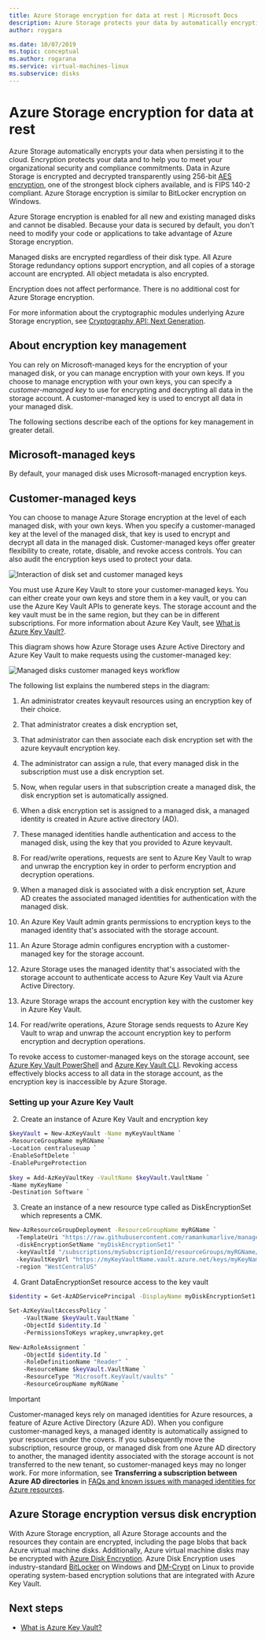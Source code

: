 ```yaml
---
title: Azure Storage encryption for data at rest | Microsoft Docs
description: Azure Storage protects your data by automatically encrypting it before persisting it to the cloud. You can rely on Microsoft-managed keys for the encryption of your storage account, or you can manage encryption with your own keys.
author: roygara

ms.date: 10/07/2019
ms.topic: conceptual
ms.author: rogarana
ms.service: virtual-machines-linux
ms.subservice: disks
---
```


# Azure Storage encryption for data at rest

Azure Storage automatically encrypts your data when persisting it to the cloud. Encryption protects your data and to help you to meet your organizational security and compliance commitments. Data in Azure Storage is encrypted and decrypted transparently using 256-bit [AES encryption](https://en.wikipedia.org/wiki/Advanced_Encryption_Standard), one of the strongest block ciphers available, and is FIPS 140-2 compliant. Azure Storage encryption is similar to BitLocker encryption on Windows.

Azure Storage encryption is enabled for all new and existing managed disks and cannot be disabled. Because your data is secured by default, you don't need to modify your code or applications to take advantage of Azure Storage encryption.

Managed disks are encrypted regardless of their disk type. All Azure Storage redundancy options support encryption, and all copies of a storage account are encrypted. All object metadata is also encrypted.

Encryption does not affect performance. There is no additional cost for Azure Storage encryption.

For more information about the cryptographic modules underlying Azure Storage encryption, see [Cryptography API: Next Generation](https://docs.microsoft.com/windows/desktop/seccng/cng-portal).

## About encryption key management

You can rely on Microsoft-managed keys for the encryption of your managed disk, or you can manage encryption with your own keys. If you choose to manage encryption with your own keys, you can specify a *customer-managed key* to use for encrypting and decrypting all data in the storage account. A customer-managed key is used to encrypt all data in your managed disk.

The following sections describe each of the options for key management in greater detail.

## Microsoft-managed keys

By default, your managed disk uses Microsoft-managed encryption keys.

## Customer-managed keys

You can choose to manage Azure Storage encryption at the level of each managed disk, with your own keys. When you specify a customer-managed key at the level of the managed disk, that key is used to encrypt and decrypt all data in the managed disk.  Customer-managed keys offer greater flexibility to create, rotate, disable, and revoke access controls. You can also audit the encryption keys used to protect your data.

![Interaction of disk set and customer managed keys](media/disk-encryption/how-sse-customer-managed-keys-works-for-managed-disks.png)

You must use Azure Key Vault to store your customer-managed keys. You can either create your own keys and store them in a key vault, or you can use the Azure Key Vault APIs to generate keys. The storage account and the key vault must be in the same region, but they can be in different subscriptions. For more information about Azure Key Vault, see [What is Azure Key Vault?](../../key-vault/key-vault-overview.md).

This diagram shows how Azure Storage uses Azure Active Directory and Azure Key Vault to make requests using the customer-managed key:

![Managed disks customer managed keys workflow](media/disk-encryption/customer-managed-keys-sse-managed-disks-workflow.png)

The following list explains the numbered steps in the diagram:

1. An administrator creates keyvault resources using an encryption key of their choice.
1. That administrator creates a disk encryption set, 
1. That administrator can then associate each disk encryption set with the azure keyvault encryption key.
1. The administrator can assign a rule, that every managed disk in the subscription must use a disk encryption set.
1. Now, when regular users in that subscription create a managed disk, the disk encryption set is automatically assigned.
1. When a disk encryption set is assigned to a managed disk, a managed identity is created in Azure active directory (AD).
1. These managed identities handle authentication and access to the managed disk, using the key that you provided to Azure keyvault.
1. For read/write operations, requests are sent to Azure Key Vault to wrap and unwrap the encryption key in order to perform encryption and decryption operations.
1. When a managed disk is associated with a disk encryption set, Azure AD creates the associated managed identities for authentication with the managed disk.

1. An Azure Key Vault admin grants permissions to encryption keys to the managed identity that's associated with the storage account.
2. An Azure Storage admin configures encryption with a customer-managed key for the storage account.
3. Azure Storage uses the managed identity that's associated with the storage account to authenticate access to Azure Key Vault via Azure Active Directory.
4. Azure Storage wraps the account encryption key with the customer key in Azure Key Vault.
5. For read/write operations, Azure Storage sends requests to Azure Key Vault to wrap and unwrap the account encryption key to perform encryption and decryption operations.

To revoke access to customer-managed keys on the storage account, see [Azure Key Vault PowerShell](https://docs.microsoft.com/powershell/module/azurerm.keyvault/) and [Azure Key Vault CLI](https://docs.microsoft.com/cli/azure/keyvault). Revoking access effectively blocks access to all data in the storage account, as the encryption key is inaccessible by Azure Storage.

### Setting up your Azure Key Vault

2.	Create an instance of Azure Key Vault and encryption key

```bash
$keyVault = New-AzKeyVault -Name myKeyVaultName ` 
-ResourceGroupName myRGName ` 
-Location centraluseuap ` 
-EnableSoftDelete ` 
-EnablePurgeProtection 
 
$key = Add-AzKeyVaultKey -VaultName $keyVault.VaultName ` 
-Name myKeyName ` 
-Destination Software `  
```

3.	Create an instance of a new resource type called as DiskEncryptionSet which represents a CMK. 

```bash
New-AzResourceGroupDeployment -ResourceGroupName myRGName ` 
  -TemplateUri "https://raw.githubusercontent.com/ramankumarlive/manageddiskscmkpreview/master/CreateDiskEncryptionSet.json" ` 
  -diskEncryptionSetName "myDiskEncryptionSet1" ` 
  -keyVaultId "/subscriptions/mySubscriptionId/resourceGroups/myRGName/providers/Microsoft.KeyVault/vaults/myKeyVaultName" ` 
  -keyVaultKeyUrl "https://myKeyVaultName.vault.azure.net/keys/myKeyName/403445136dee4a57af7068cab08f7d42" ` 
  -region "WestCentralUS"
```

4.	Grant DataEncryptionSet resource access to the key vault
```bash
$identity = Get-AzADServicePrincipal -DisplayName myDiskEncryptionSet1  
 
Set-AzKeyVaultAccessPolicy ` 
    -VaultName $keyVault.VaultName ` 
    -ObjectId $identity.Id ` 
    -PermissionsToKeys wrapkey,unwrapkey,get 
 
New-AzRoleAssignment ` 
    -ObjectId $identity.Id ` 
    -RoleDefinitionName "Reader" ` 
    -ResourceName $keyVault.VaultName ` 
    -ResourceType "Microsoft.KeyVault/vaults" ` 
    -ResourceGroupName myRGName `  
```

> [!IMPORTANT]
> Customer-managed keys rely on managed identities for Azure resources, a feature of Azure Active Directory (Azure AD). When you configure customer-managed keys, a managed identity is automatically assigned to your resources under the covers. If you subsequently move the subscription, resource group, or managed disk from one Azure AD directory to another, the managed identity associated with the storage account is not transferred to the new tenant, so customer-managed keys may no longer work. For more information, see **Transferring a subscription between Azure AD directories** in [FAQs and known issues with managed identities for Azure resources](../../active-directory/managed-identities-azure-resources/known-issues.md#transferring-a-subscription-between-azure-ad-directories).  

## Azure Storage encryption versus disk encryption

With Azure Storage encryption, all Azure Storage accounts and the resources they contain are encrypted, including the page blobs that back Azure virtual machine disks. Additionally, Azure virtual machine disks may be encrypted with [Azure Disk Encryption](../../security/azure-security-disk-encryption-overview.md). Azure Disk Encryption uses industry-standard [BitLocker](https://docs.microsoft.com/windows/security/information-protection/bitlocker/bitlocker-overview) on Windows and [DM-Crypt](https://en.wikipedia.org/wiki/Dm-crypt) on Linux to provide operating system-based encryption solutions that are integrated with Azure Key Vault.

## Next steps

- [What is Azure Key Vault?](../../key-vault/key-vault-overview.md)